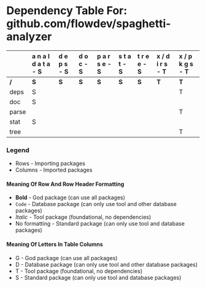 # Dependency Table For: github.com/flowdev/spaghetti-analyzer

| | a n a l d a t a - S | d e p s - S | d o c - S | p a r s e - S | s t a t - S | t r e e - S | x / d i r s - T | x / p k g s - T |
| :- | :- | :- | :- | :- | :- | :- | :- | :- |
| **/** | **S** | **S** | **S** | **S** | **S** | **S** | **T** | **T** |
| deps | S | | | | | | | T |
| doc | S | | | | | | | |
| parse | | | | | | | | T |
| stat | S | | | | | | | |
| tree | | | | | | | | T |

### Legend

* Rows - Importing packages
* Columns - Imported packages


#### Meaning Of Row And Row Header Formatting

* **Bold** - God package (can use all packages)
* `Code` - Database package (can only use tool and other database packages)
* _Italic_ - Tool package (foundational, no dependencies)
* No formatting - Standard package (can only use tool and database packages)


#### Meaning Of Letters In Table Columns

* G - God package (can use all packages)
* D - Database package (can only use tool and other database packages)
* T - Tool package (foundational, no dependencies)
* S - Standard package (can only use tool and database packages)
